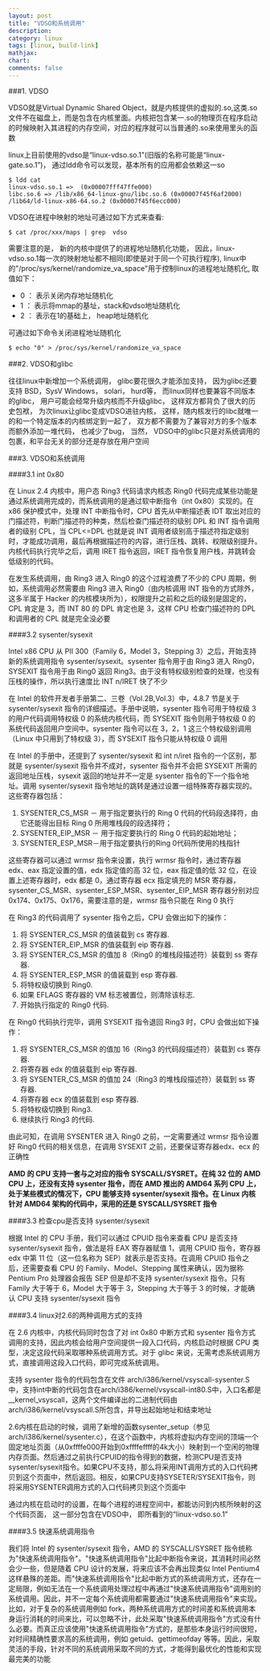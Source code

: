 ```yaml
---
layout: post
title: "VDSO和系统调用"
description:
category: linux
tags: [linux, build-link]
mathjax: 
chart:
comments: false
---
```


###1. VDSO

VDSO就是Virtual Dynamic Shared Object，就是内核提供的虚拟的.so,这类.so文件不在磁盘上，而是包含在内核里面。内核把包含某一.so的物理页在程序启动的时候映射入其进程的内存空间，对应的程序就可以当普通的.so来使用里头的函数

linux上目前使用的vdso是“linux-vdso.so.1”(旧版的名称可能是“linux-gate.so.1”)， 通过ldd命令可以发现，基本所有的应用都会依赖这一so

	$ ldd cat 
	linux-vdso.so.1 =>  (0x00007fff47ffe000)
	libc.so.6 => /lib/x86_64-linux-gnu/libc.so.6 (0x00007f45f6af2000)
	/lib64/ld-linux-x86-64.so.2 (0x00007f45f6ecc000)

VDSO在进程中映射的地址可通过如下方式来查看:

	$ cat /proc/xxx/maps | grep  vdso

需要注意的是， 新的内核中提供了的进程地址随机化功能， 因此，linux-vdso.so.1每一次的映射地址都不相同(即使是对于同一个可执行程序), linux中的"/proc/sys/kernel/randomize_va_space"用于控制linux的进程地址随机化, 取值如下：

+ 0 ： 表示关闭内存地址随机化 
+ 1 ： 表示将mmap的基址，stack和vdso地址随机化
+ 2 ： 表示在1的基础上， heap地址随机化

可通过如下命令关闭进程地址随机化

	$ echo "0" > /proc/sys/kernel/randomize_va_space

###2. VDSO和glibc

往往linux中新增加一个系统调用， glibc要花很久才能添加支持， 因为glibc还要支持 BSD，SysV Windows， solari， hurd等， 而linux同样也要兼容不同版本的glibc， 用户可能会经常升级内核而不升级glibc， 这样双方都背负了很大的历史包袱， 为次linux让glibc变成VDSO进驻内核， 这样，随内核发行的libc就唯一的和一个特定版本的内核绑定到一起了， 双方都不需要为了兼容对方的多个版本而额外添加一堆代码， 也减少了bug， 当然， VDSO中的glibc只是对系统调用的包裹，和平台无关的部分还是存放在用户空间

###3. VDSO和系统调用

####3.1 int 0x80

在 Linux 2.4 内核中，用户态 Ring3 代码请求内核态 Ring0 代码完成某些功能是通过系统调用完成的，而系统调用的是通过软中断指令（int 0x80）实现的。在 x86 保护模式中，处理 INT 中断指令时，CPU 首先从中断描述表 IDT 取出对应的门描述符，判断门描述符的种类，然后检查门描述符的级别 DPL 和 INT 指令调用者的级别 CPL，当 CPL<=DPL 也就是说 INT 调用者级别高于描述符指定级别时，才能成功调用，最后再根据描述符的内容，进行压栈、跳转、权限级别提升。内核代码执行完毕之后，调用 IRET 指令返回，IRET 指令恢复用户栈，并跳转会低级别的代码。

在发生系统调用，由 Ring3 进入 Ring0 的这个过程浪费了不少的 CPU 周期，例如，系统调用必然需要由 Ring3 进入 Ring0（由内核调用 INT 指令的方式除外，这多半属于 Hacker 的内核模块所为），权限提升之前和之后的级别是固定的，CPL 肯定是 3，而 INT 80 的 DPL 肯定也是 3，这样 CPU 检查门描述符的 DPL 和调用者的 CPL 就是完全没必要  

####3.2 sysenter/sysexit

Intel x86 CPU 从 PII 300（Family 6，Model 3，Stepping 3）之后，开始支持新的系统调用指令 sysenter/sysexit。sysenter 指令用于由 Ring3 进入 Ring0，SYSEXIT 指令用于由 Ring0 返回 Ring3。由于没有特权级别检查的处理，也没有压栈的操作，所以执行速度比 INT n/IRET 快了不少

在 Intel 的软件开发者手册第二、三卷（Vol.2B,Vol.3）中，4.8.7 节是关于 sysenter/sysexit 指令的详细描述。手册中说明，sysenter 指令可用于特权级 3 的用户代码调用特权级 0 的系统内核代码，而 SYSEXIT 指令则用于特权级 0 的系统代码返回用户空间中。sysenter 指令可以在 3，2，1 这三个特权级别调用（Linux 中只用到了特权级 3），而 SYSEXIT 指令只能从特权级 0 调用

在 Intel 的手册中，还提到了 sysenter/sysexit 和 int n/iret 指令的一个区别，那就是 sysenter/sysexit 指令并不成对，sysenter 指令并不会把 SYSEXIT 所需的返回地址压栈，sysexit 返回的地址并不一定是 sysenter 指令的下一个指令地址。调用 sysenter/sysexit 指令地址的跳转是通过设置一组特殊寄存器实现的。这些寄存器包括：

1. SYSENTER_CS_MSR － 用于指定要执行的 Ring 0 代码的代码段选择符，由它还能得出目标 Ring 0 所用堆栈段的段选择符；
2. SYSENTER_EIP_MSR － 用于指定要执行的 Ring 0 代码的起始地址；
3. SYSENTER_ESP_MSR－用于指定要执行的Ring 0代码所使用的栈指针

这些寄存器可以通过 wrmsr 指令来设置，执行 wrmsr 指令时，通过寄存器 edx、eax 指定设置的值，edx 指定值的高 32 位，eax 指定值的低 32 位，在设置上述寄存器时，edx 都是 0，通过寄存器 ecx 指定填充的 MSR 寄存器，sysenter_CS_MSR、sysenter_ESP_MSR、sysenter_EIP_MSR 寄存器分别对应 0x174、0x175、0x176，需要注意的是，wrmsr 指令只能在 Ring 0 执行

在 Ring3 的代码调用了 sysenter 指令之后，CPU 会做出如下的操作：

1. 将 SYSENTER_CS_MSR 的值装载到 cs 寄存器.
2. 将 SYSENTER_EIP_MSR 的值装载到 eip 寄存器.
3. 将 SYSENTER_CS_MSR 的值加 8（Ring0 的堆栈段描述符）装载到 ss 寄存器.
4. 将 SYSENTER_ESP_MSR 的值装载到 esp 寄存器.
5. 将特权级切换到 Ring0.
6. 如果 EFLAGS 寄存器的 VM 标志被置位，则清除该标志.
7. 开始执行指定的 Ring0 代码.

在 Ring0 代码执行完毕，调用 SYSEXIT 指令退回 Ring3 时，CPU 会做出如下操作：

1. 将 SYSENTER_CS_MSR 的值加 16（Ring3 的代码段描述符）装载到 cs 寄存器.
2. 将寄存器 edx 的值装载到 eip 寄存器.
3. 将 SYSENTER_CS_MSR 的值加 24（Ring3 的堆栈段描述符）装载到 ss 寄存器.
4. 将寄存器 ecx 的值装载到 esp 寄存器.
5. 将特权级切换到 Ring3.
6. 继续执行 Ring3 的代码.

由此可知，在调用 SYSENTER 进入 Ring0 之前，一定需要通过 wrmsr 指令设置好 Ring0 代码的相关信息，在调用 SYSEXIT 之前，还要保证寄存器edx、ecx 的正确性

**AMD 的 CPU 支持一套与之对应的指令 SYSCALL/SYSRET。在纯 32 位的 AMD CPU 上，还没有支持 sysenter 指令，而在 AMD 推出的 AMD64 系列 CPU 上，处于某些模式的情况下，CPU 能够支持 sysenter/sysexit 指令。在 Linux 内核针对 AMD64 架构的代码中，采用的还是 SYSCALL/SYSRET 指令**

####3.3 检查cpu是否支持 sysenter/sysexit

根据 Intel 的 CPU 手册，我们可以通过 CPUID 指令来查看 CPU 是否支持 sysenter/sysexit 指令，做法是将 EAX 寄存器赋值 1，调用 CPUID 指令，寄存器 edx 中第 11 位（这一位名称为 SEP）就表示是否支持。在调用 CPUID 指令之后，还需要查看 CPU 的 Family、Model、Stepping 属性来确认，因为据称 Pentium Pro 处理器会报告 SEP 但是却不支持 sysenter/sysexit 指令。只有 Family 大于等于 6，Model 大于等于 3，Stepping 大于等于 3 的时候，才能确认 CPU 支持 sysenter/sysexit 指令

####3.4 linux对2.6的两种调用方式的支持

在 2.6 内核中，内核代码同时包含了对 int 0x80 中断方式和 sysenter 指令方式调用的支持，因此内核会给用户空间提供一段入口代码，内核启动时根据 CPU 类型，决定这段代码采取哪种系统调用方式。对于 glibc 来说，无需考虑系统调用方式，直接调用这段入口代码，即可完成系统调用。

支持 sysenter 指令的代码包含在文件 arch/i386/kernel/vsyscall-sysenter.S 中，支持int中断的代码包含在arch/i386/kernel/vsyscall-int80.S中，入口名都是__kernel_vsyscall，这两个文件编译出的二进制代码由arch/i386/kernel/vsyscall.S所包含，并导出起始地址和结束地址

2.6内核在启动的时候，调用了新增的函数sysenter_setup（参见arch/i386/kernel/sysenter.c），在这个函数中，内核将虚拟内存空间的顶端一个固定地址页面（从0xffffe000开始到0xffffeffff的4k大小）映射到一个空闲的物理内存页面。然后通过之前执行CPUID的指令得到的数据，检测CPU是否支持sysenter/sysexit指令。如果CPU不支持，那么将采用INT调用方式的入口代码拷贝到这个页面中，然后返回。相反，如果CPU支持SYSETER/SYSEXIT指令，则将采用SYSENTER调用方式的入口代码拷贝到这个页面中

通过内核在启动时的设置，在每个进程的进程空间中，都能访问到内核所映射的这个代码页面， 这一部分包含在VDSO中， 即所看到的“linux-vdso.so.1”

####3.5 快速系统调用指令  

我们将 Intel 的 sysenter/sysexit 指令，AMD 的 SYSCALL/SYSRET 指令统称为"快速系统调用指令"。"快速系统调用指令"比起中断指令来说，其消耗时间必然会少一些，但是随着 CPU 设计的发展，将来应该不会再出现类似 Intel Pentium4 这样悬殊的差距。而"快速系统调用指令"比起中断方式的系统调用方式，还存在一定局限，例如无法在一个系统调用处理过程中再通过"快速系统调用指令"调用别的系统调用。因此，并不一定每个系统调用都需要通过"快速系统调用指令"来实现。比如，对于复杂的系统调用例如 fork，两种系统调用方式的时间差和系统调用本身运行消耗的时间来比，可以忽略不计，此处采取"快速系统调用指令"方式没有什么必要。而真正应该使用"快速系统调用指令"方式的，是那些本身运行时间很短，对时间精确性要求高的系统调用，例如 getuid、gettimeofday 等等。因此，采取灵活的手段，针对不同的系统调用采取不同的方式，才能得到最优化的性能和实现最完美的功能

